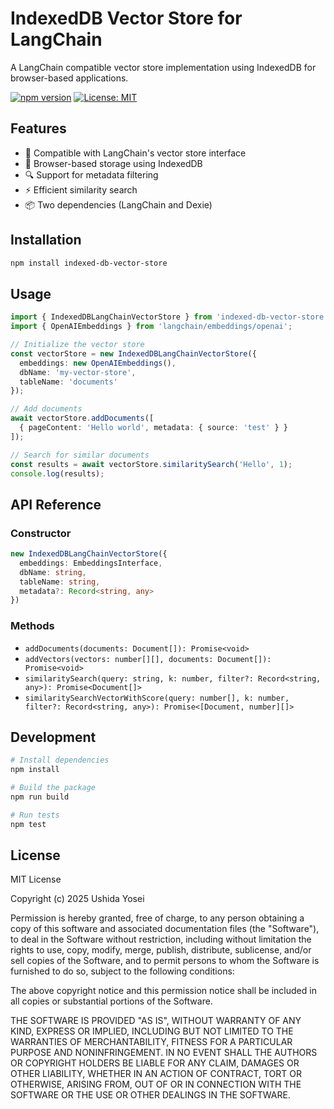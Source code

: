 # IndexedDB Vector Store for LangChain

A LangChain compatible vector store implementation using IndexedDB for browser-based applications.

[![npm version](https://badge.fury.io/js/indexed-db-vector-store.svg)](https://www.npmjs.com/package/indexed-db-vector-store)
[![License: MIT](https://img.shields.io/badge/License-MIT-yellow.svg)](https://opensource.org/licenses/MIT)

## Features

- 🚀 Compatible with LangChain's vector store interface
- 💾 Browser-based storage using IndexedDB
- 🔍 Support for metadata filtering
- ⚡ Efficient similarity search
- 📦 Two dependencies (LangChain and Dexie)

## Installation

```bash
npm install indexed-db-vector-store
```

## Usage

```typescript
import { IndexedDBLangChainVectorStore } from 'indexed-db-vector-store';
import { OpenAIEmbeddings } from 'langchain/embeddings/openai';

// Initialize the vector store
const vectorStore = new IndexedDBLangChainVectorStore({
  embeddings: new OpenAIEmbeddings(),
  dbName: 'my-vector-store',
  tableName: 'documents'
});

// Add documents
await vectorStore.addDocuments([
  { pageContent: 'Hello world', metadata: { source: 'test' } }
]);

// Search for similar documents
const results = await vectorStore.similaritySearch('Hello', 1);
console.log(results);
```

## API Reference

### Constructor

```typescript
new IndexedDBLangChainVectorStore({
  embeddings: EmbeddingsInterface,
  dbName: string,
  tableName: string,
  metadata?: Record<string, any>
})
```

### Methods

- `addDocuments(documents: Document[]): Promise<void>`
- `addVectors(vectors: number[][], documents: Document[]): Promise<void>`
- `similaritySearch(query: string, k: number, filter?: Record<string, any>): Promise<Document[]>`
- `similaritySearchVectorWithScore(query: number[], k: number, filter?: Record<string, any>): Promise<[Document, number][]>`

## Development

```bash
# Install dependencies
npm install

# Build the package
npm run build

# Run tests
npm test
```

## License

MIT License

Copyright (c) 2025 Ushida Yosei

Permission is hereby granted, free of charge, to any person obtaining a copy
of this software and associated documentation files (the "Software"), to deal
in the Software without restriction, including without limitation the rights
to use, copy, modify, merge, publish, distribute, sublicense, and/or sell
copies of the Software, and to permit persons to whom the Software is
furnished to do so, subject to the following conditions:

The above copyright notice and this permission notice shall be included in all
copies or substantial portions of the Software.

THE SOFTWARE IS PROVIDED "AS IS", WITHOUT WARRANTY OF ANY KIND, EXPRESS OR
IMPLIED, INCLUDING BUT NOT LIMITED TO THE WARRANTIES OF MERCHANTABILITY,
FITNESS FOR A PARTICULAR PURPOSE AND NONINFRINGEMENT. IN NO EVENT SHALL THE
AUTHORS OR COPYRIGHT HOLDERS BE LIABLE FOR ANY CLAIM, DAMAGES OR OTHER
LIABILITY, WHETHER IN AN ACTION OF CONTRACT, TORT OR OTHERWISE, ARISING FROM,
OUT OF OR IN CONNECTION WITH THE SOFTWARE OR THE USE OR OTHER DEALINGS IN THE
SOFTWARE.

